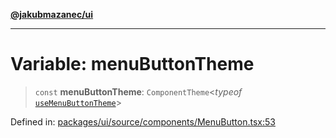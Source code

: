 [**@jakubmazanec/ui**](../README.md)

---

# Variable: menuButtonTheme

> `const` **menuButtonTheme**: `ComponentTheme`\<_typeof_
> [`useMenuButtonTheme`](../functions/useMenuButtonTheme.md)\>

Defined in:
[packages/ui/source/components/MenuButton.tsx:53](https://github.com/jakubmazanec/tools/blob/40ba1fb8bbde716fbe797d7886fffe14521e098a/packages/ui/source/components/MenuButton.tsx#L53)
